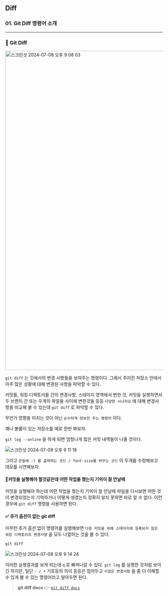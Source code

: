 ## Diff

### 01. Git Diff 명령어 소개

---

### 📌 Git Diff

<img width="1020" alt="스크린샷 2024-07-08 오후 9 08 03" src="https://github.com/chromeheartz/TIL/assets/95161113/9e852408-7112-4041-b757-1952329ce40b">

`git diff` 는 깃에서의 변경 사항들을 보여주는 명령이다. 그래서 주어진 저장소 안에서 아주 많은 상황에 대해 변경된 사항을 파악할 수 있다.

커밋들, 워킹 디렉토리들 간의 변경사항, 스테이지 영역에서 변한 것, 커밋을 실행하면서 두 브랜치 간 또는 두개의 파일들 사이에 변한것들 등등 `다양한 시나리오` 에 대해 변경사항을 비교해 볼 수 있는데 `git diff` 로 파악할 수 있다.

무언가 영향을 미치는 것이 아닌 `순수하게 정보만 주는 명령어` 이다.

꽤나 볼륨이 있는 저장소를 예로 한번 봐보자.

`git log --online` 을 하게 되면 엄청나게 많은 커밋 내역들이 나올 것이다.

![스크린샷 2024-07-08 오후 9 11 18](https://github.com/chromeheartz/TIL/assets/95161113/e184494e-a509-45f7-a286-f8556cf4bbcc)

그리고 `콘솔에 :) 를 출력하는 코드 / font-size를 바꾸는 코드` 이 두개를 수정해보고 데모를 시연해보자.

#### 📍커밋을 실행해야 할것같은데 어떤 작업을 했는지 기억이 잘 안날때

커밋을 실행해야 하는데 어떤 작업을 했는지 기억이 잘 안날때 파일을 다시보면 어떤 것이 변경되었는지 기억하거나 어떻게 생겼는지 정확히 알지 못하면 바로 알 수 없다. 이런 경우에 `git diff` 명령을 사용하면 된다.

#### ✅ 추가 옵션이 없는 git diff

아무런 추가 옵션 없이 명령어를 실행해보면 `다음 커밋을 위해 스테이지에 등록되지 않은 워킹 디렉토리의 변경사항` 을 모두 나열하는 것을 볼 수 있다.

```js
git diff
```

![스크린샷 2024-07-08 오후 9 14 24](https://github.com/chromeheartz/TIL/assets/95161113/8613df2d-b1a8-4c6a-8fc1-eb5de828e2a5)

이러한 실행결과를 보게 되는데 `q` 로 빠져나갈 수 있다. `git log` 를 실행한 것처럼 보이긴 하지만, 일단 `- / +` 기호등의 의미 등등은 접어두고
`수많은 변경사항` 을 좀 더 이해할 수 있게 볼 수 있는 명령어라고 알아두면 된다.

> **git diff docs** 👉 [`git diff docs`]

[`git diff docs`]: https://git-scm.com/docs/git-diff
